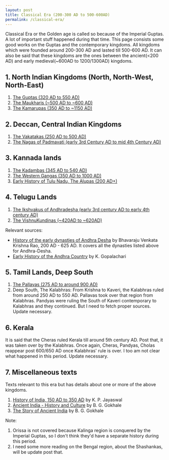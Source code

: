 ```yaml
---
layout: post
title: Classical Era (200-300 AD to 500-600AD)
permalink: /classical-era/
---
```


Classical Era or the Golden age is called so because of the Imperial Guptas. A lot of important stuff happened during that time. This page consists some good works on the Guptas and the contemporary kingdoms. All kingdoms which were founded around 200-300 AD and lasted till 500-600 AD. It can also be said that these kingdoms are the ones between the ancient(<200 AD) and early medieval(~600AD to 1200/1300AD) kingdoms.

## 1. North Indian Kingdoms (North, North-West, North-East)

1. [The Guptas (320 AD to 550 AD)](/classical-era/the-guptas/)
2. [The Maukharis (~500 AD to ~600 AD)](/classical-era/the-maukharis/)
3. [The Kamarupas (350 AD to ~1150 AD)](/classical-era/the-kamarupas/)

## 2. Deccan, Central Indian Kingdoms

1. [The Vakatakas (250 AD to 500 AD)](/classical-era/the-vakatakas/)
2. [The Nagas of Padmavati (early 3rd Century AD to mid 4th Century AD)](/classical-era/the-nagas/)

## 3. Kannada lands

1. [The Kadambas (345 AD to 540 AD)](/classical-era/the-kadambas/)
2. [The Western Gangas (350 AD to 1000 AD)](/classical-era/the-western-gangas/)
3. [Early History of Tulu Nadu, The Alupas (200 AD+)](/classical-era/tulu-nadu/)

## 4. Telugu Lands

1. [The Ikshvakus of Andhradesha (early 3rd century AD to early 4th century AD)](/classical-era/the-ikshvakus/)
2. [The VishnuKundinas (~420AD to ~620AD)](/classical-era/the-vishnukundinas/)

Relevant sources:

- [History of the early dynasties of Andhra Desha](https://archive.org/details/in.ernet.dli.2015.77294) by Bhavaraju Venkata Krishna Rao, 200 AD - 625 AD. It covers all the dynasties listed above for Andhra-Desha.
- [Early History of the Andhra Country](https://archive.org/details/EarlyHistoryOfTheAndhraCountry) by K. Gopalachari

## 5. Tamil Lands, Deep South

1. [The Pallavas (275 AD to around 900 AD)](/classical-era/the-pallavas/)
2. Deep South, The Kalabhras: From Krishna to Kaveri, the Kalabhras ruled from around 250 AD to 550 AD. Pallavas took over that region from Kalabhras. Pandyas were ruling the South of Kaveri contemporary to Kalabhras and they continued. But I need to fetch proper sources. Update necessary.

## 6. Kerala

It is said that the Cheras ruled Kerala till around 5th century AD. Post that, it was taken over by the Kalabhras. Once again, Cheras, Pandyas, Cholas reappear post 600/650 AD once Kalabhras' rule is over. I too am not clear what happened in this period. Update necessary.

## 7. Miscellaneous texts

Texts relevant to this era but has details about one or more of the above kingdoms.

1. [History of India, 150 AD to 350 AD](https://archive.org/details/HistoryOfIndia150ADTo350AD) by K. P. Jayaswal
2. [Ancient India - History and Culture](https://archive.org/details/dli.ernet.522928) by B. G. Gokhale
3. [The Story of Ancient India](https://archive.org/details/in.ernet.dli.2015.126899/) by B. G. Gokhale

Note:

1. Orissa is not covered because Kalinga region is conquered by the Imperial Guptas, so I don't think they'd have a separate history during this period.
2. I need some more reading on the Bengal region, about the Shashankas, will be update post that.

